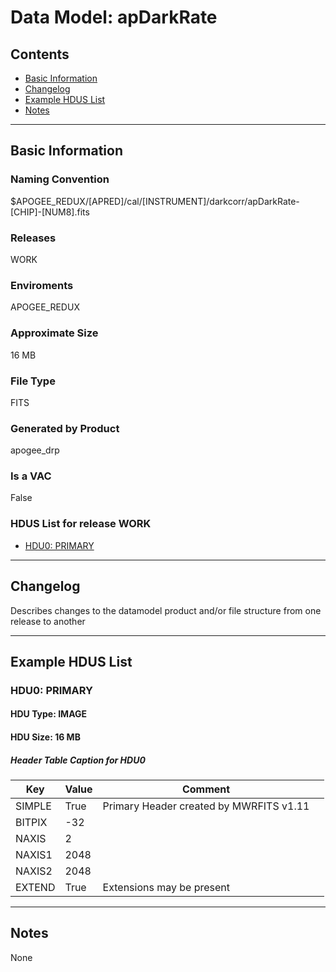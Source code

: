 # Data Model: apDarkRate





## Contents
- [Basic Information](#basic-information)
- [Changelog](#changelog)
- [Example HDUS List](#example-hdus-list)
- [Notes](#notes)

---

## Basic Information


### Naming Convention
$APOGEE_REDUX/[APRED]/cal/[INSTRUMENT]/darkcorr/apDarkRate-[CHIP]-[NUM8].fits

### Releases
WORK

### Enviroments
APOGEE_REDUX

### Approximate Size
16 MB

### File Type
FITS

### Generated by Product
apogee_drp

### Is a VAC
False

### HDUS List for release WORK
  - [HDU0: PRIMARY](#hdu0-primary)

---

## Changelog
Describes changes to the datamodel product and/or file structure from one release to another

---
## Example HDUS List

### HDU0: PRIMARY


#### HDU Type: IMAGE
#### HDU Size:  16 MB

##### Header Table Caption for HDU0
Key | Value | Comment | |
| --- | --- | --- | --- |
| SIMPLE | True | Primary Header created by MWRFITS v1.11 |
| BITPIX | -32 |  |
| NAXIS | 2 |  |
| NAXIS1 | 2048 |  |
| NAXIS2 | 2048 |  |
| EXTEND | True | Extensions may be present |



---
## Notes
None